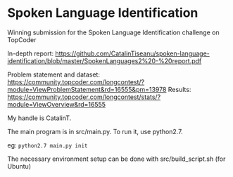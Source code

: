 # Spoken Language Identification

Winning submission for the Spoken Language Identification challenge on TopCoder

In-depth report: https://github.com/CatalinTiseanu/spoken-language-identification/blob/master/SpokenLanguages2%20-%20report.pdf


Problem statement and dataset: https://community.topcoder.com/longcontest/?module=ViewProblemStatement&rd=16555&pm=13978
Results: https://community.topcoder.com/longcontest/stats/?module=ViewOverview&rd=16555

My handle is CatalinT.

The main program is in src/main.py. To run it, use python2.7.

eg: ```python2.7 main.py init```

The necessary environment setup can be done with src/build_script.sh (for Ubuntu)
